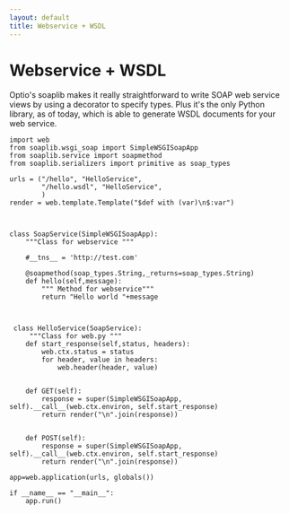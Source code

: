 ```yaml
---
layout: default
title: Webservice + WSDL
---
```


# Webservice + WSDL

Optio's soaplib makes it really straightforward to write SOAP web service views by using a decorator to specify types. Plus it's the only Python library, as of today, which is able to generate WSDL documents for your web service. 



    import web 
    from soaplib.wsgi_soap import SimpleWSGISoapApp
    from soaplib.service import soapmethod
    from soaplib.serializers import primitive as soap_types

    urls = ("/hello", "HelloService",
            "/hello.wsdl", "HelloService",
            )
    render = web.template.Template("$def with (var)\n$:var")


    
    class SoapService(SimpleWSGISoapApp):
        """Class for webservice """

        #__tns__ = 'http://test.com'
    
        @soapmethod(soap_types.String,_returns=soap_types.String)
        def hello(self,message):
            """ Method for webservice"""
            return "Hello world "+message
     


     class HelloService(SoapService):
         """Class for web.py """
        def start_response(self,status, headers):
            web.ctx.status = status
            for header, value in headers:
                web.header(header, value)
    
    
        def GET(self):
            response = super(SimpleWSGISoapApp, self).__call__(web.ctx.environ, self.start_response)
            return render("\n".join(response))
    
    
        def POST(self):
            response = super(SimpleWSGISoapApp, self).__call__(web.ctx.environ, self.start_response)
            return render("\n".join(response))
     
    app=web.application(urls, globals())
    
    if __name__ == "__main__":
        app.run()



